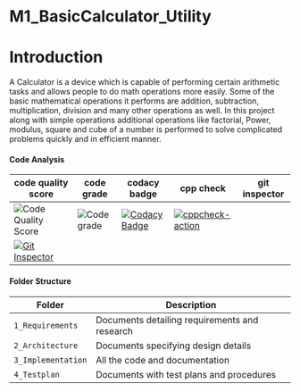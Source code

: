 # M1_BasicCalculator_Utility

# Introduction

A Calculator is a device which is capable of performing certain arithmetic tasks and allows people to do math operations more easily. Some of the basic mathematical operations it performs are addition, subtraction, multiplication, division and many other operations as well.
In this project along with simple operations additional operations like factorial, Power, modulus, square and cube of a number is performed to solve complicated problems quickly and in efficient manner.

#### Code Analysis

code quality score | code grade | codacy badge | cpp check | git inspector |
|--------------------|------------|----------|--------|-------|
| ![Code Quality Score](https://api.codiga.io/project/31074/score/svg) |![Code grade](https://api.codiga.io/project/31074/status/svg)|[![Codacy Badge](https://app.codacy.com/project/badge/Grade/c00755087dd944c68afb4cb5a6f7f8b3)](https://www.codacy.com/gh/Prajwal1261/M1_BasicCalculator_Utility/dashboard?utm_source=github.com&amp;utm_medium=referral&amp;utm_content=Prajwal1261/M1_BasicCalculator_Utility&amp;utm_campaign=Badge_Grade)|[![cppcheck-action](https://github.com/Prajwal1261/M1_BasicCalculator_Utility/actions/workflows/cppcheck.yml/badge.svg)](https://github.com/Prajwal1261/M1_BasicCalculator_Utility/actions/workflows/cppcheck.yml)|
[![Git Inspector](https://github.com/Prajwal1261/M1_BasicCalculator_Utility/actions/workflows/git_inspector.yml/badge.svg)](https://github.com/Prajwal1261/M1_BasicCalculator_Utility/actions/workflows/git_inspector.yml)|

#### Folder Structure
Folder             | Description
-------------------| -----------------------------------------
`1_Requirements`   | Documents detailing requirements and research
`2_Architecture`         | Documents specifying design details
`3_Implementation` | All the code and documentation
`4_Testplan`      | Documents with test plans and procedures
